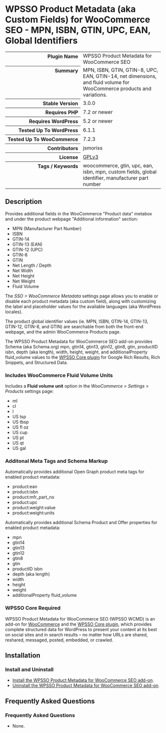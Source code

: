 <h1>WPSSO Product Metadata (aka Custom Fields) for WooCommerce SEO - MPN, ISBN, GTIN, UPC, EAN, Global Identifiers</h1>

<table>
<tr><th align="right" valign="top" nowrap>Plugin Name</th><td>WPSSO Product Metadata for WooCommerce SEO</td></tr>
<tr><th align="right" valign="top" nowrap>Summary</th><td>MPN, ISBN, GTIN, GTIN-8, UPC, EAN, GTIN-14, net dimensions, and fluid volume for WooCommerce products and variations.</td></tr>
<tr><th align="right" valign="top" nowrap>Stable Version</th><td>3.0.0</td></tr>
<tr><th align="right" valign="top" nowrap>Requires PHP</th><td>7.2 or newer</td></tr>
<tr><th align="right" valign="top" nowrap>Requires WordPress</th><td>5.2 or newer</td></tr>
<tr><th align="right" valign="top" nowrap>Tested Up To WordPress</th><td>6.1.1</td></tr>
<tr><th align="right" valign="top" nowrap>Tested Up To WooCommerce</th><td>7.2.3</td></tr>
<tr><th align="right" valign="top" nowrap>Contributors</th><td>jsmoriss</td></tr>
<tr><th align="right" valign="top" nowrap>License</th><td><a href="https://www.gnu.org/licenses/gpl.txt">GPLv3</a></td></tr>
<tr><th align="right" valign="top" nowrap>Tags / Keywords</th><td>woocommerce, gtin, upc, ean, isbn, mpn, custom fields, global identifier, manufacturer part number</td></tr>
</table>

<h2>Description</h2>

<!-- about -->

<p>Provides additional fields in the WooCommerce "Product data" metabox and under the product webpage "Additional information" section:</p>

<ul>
<li>MPN (Manufacturer Part Number)</li>
<li>ISBN</li>
<li>GTIN-14</li>
<li>GTIN-13 (EAN)</li>
<li>GTIN-12 (UPC)</li>
<li>GTIN-8</li>
<li>GTIN</li>
<li>Net Length / Depth</li>
<li>Net Width</li>
<li>Net Height</li>
<li>Net Weight</li>
<li>Fluid Volume</li>
</ul>

<!-- /about -->

<p>The <em>SSO &gt; WooCommerce Metadata</em> settings page allows you to enable or disable each product metadata (aka custom field), along with customizing the label and placeholder values for the available languages (aka WordPress locales).</p>

<p>The product global identifier values (ie. MPN, ISBN, GTIN-14, GTIN-13, GTIN-12, GTIN-8, and GTIN) are searchable from both the front-end webpage, and the admin WooCommerce Products page.</p>

<p>The WPSSO Product Metadata for WooCommerce SEO add-on provides Schema (aka Schema.org) mpn, gtin14, gtin13, gtin12, gtin8, gtin, productID isbn, depth (aka length), width, height, weight, and additionalProperty fluid_volume values to the <a href="https://wordpress.org/plugins/wpsso/">WPSSO Core plugin</a> for Google Rich Results, Rich Snippets, and Structured Data.</p>

<h3>Includes WooCommerce Fluid Volume Units</h3>

<p>Includes a <strong>Fluid volume unit</strong> option in the <em>WooCommerce &gt; Settings &gt; Products</em> settings page:</p>

<ul>
<li>ml</li>
<li>cl</li>
<li>l</li>
<li>US tsp</li>
<li>US tbsp</li>
<li>US fl oz</li>
<li>US cup</li>
<li>US pt</li>
<li>US qt</li>
<li>US gal</li>
</ul>

<h3>Additonal Meta Tags and Schema Markup</h3>

<p>Automatically provides additional Open Graph product meta tags for enabled product metadata:</p>

<ul>
<li>product:ean</li>
<li>product:isbn</li>
<li>product:mfr_part_no</li>
<li>product:upc</li>
<li>product:weight:value</li>
<li>product:weight:units</li>
</ul>

<p>Automatically provides additional Schema Product and Offer properties for enabled product metadata:</p>

<ul>
<li>mpn</li>
<li>gtin14</li>
<li>gtin13</li>
<li>gtin12</li>
<li>gtin8</li>
<li>gtin</li>
<li>productID isbn</li>
<li>depth (aka length)</li>
<li>width</li>
<li>height</li>
<li>weight</li>
<li>additionalProperty fluid_volume</li>
</ul>

<h3>WPSSO Core Required</h3>

<p>WPSSO Product Metadata for WooCommerce SEO (WPSSO WCMD) is an add-on for <a href="https://wordpress.org/plugins/woocommerce/">WooCommerce</a> and the <a href="https://wordpress.org/plugins/wpsso/">WPSSO Core plugin</a>, which provides complete structured data for WordPress to present your content at its best on social sites and in search results – no matter how URLs are shared, reshared, messaged, posted, embedded, or crawled.</p>

<h2>Installation</h2>

<h3 class="top">Install and Uninstall</h3>

<ul>
<li><a href="https://wpsso.com/docs/plugins/wpsso-wc-metadata/installation/install-the-plugin/">Install the WPSSO Product Metadata for WooCommerce SEO add-on</a>.</li>
<li><a href="https://wpsso.com/docs/plugins/wpsso-wc-metadata/installation/uninstall-the-plugin/">Uninstall the WPSSO Product Metadata for WooCommerce SEO add-on</a>.</li>
</ul>

<h2>Frequently Asked Questions</h2>

<h3 class="top">Frequently Asked Questions</h3>

<ul>
<li>None.</li>
</ul>

